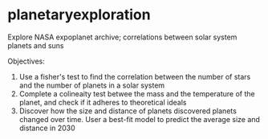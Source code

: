 # planetaryexploration
Explore NASA expoplanet archive; correlations between solar system planets and suns

Objectives:

1. Use a fisher's test to find the correlation between the number of stars and the number of planets in a solar system
2. Complete a colineaity test betwee the mass and the temperature of the planet, and check if it adheres to theoretical ideals
3. Discover how the size and distance of planets discovered planets changed over time. User a best-fit model to predict the average size and distance in 2030

